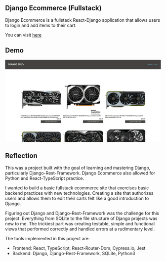## Django Ecommerce (Fullstack)

Django Ecommerce is a fullstack React-Django application that allows users to login and add items to their cart.

You can visit [here](https://neptunerjo.github.io/django-ecommerce)

## Demo

![Demo](./demo.gif)

## Reflection

This was a project built with the goal of learning and mastering Django, particularly Django-Rest-Framework.
Django Ecommerce also allowed for Python and React-TypeScript practice.

I wanted to build a basic fullstack ecommerce site that exercises basic backend practices with new technologies.
Creating a site that authorizes users and allows them to edit their carts felt like a good introduction to Django.

Figuring out Django and Django-Rest-Framework was the challenge for this project. Everything from SQLite to the file structure of Django projects was new to me.
The trickiest part was creating testable, simple and functional views that performed correctly and handled errors at a rudimentary level.

The tools implemented in this project are:

- Frontend: React, TypeScript, React-Router-Dom, Cypress.io, Jest
- Backend: Django, Django-Rest-Framework, SQLite, Python3
